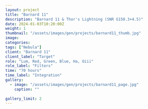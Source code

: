 ```yaml
---
layout: project
title: "Barnard 11"
description: "Barnard 11 & Thor's Lightning (SNR G150.3+4.5)"
date: 2024-01-03T10:20:00Z
weight: 1
thumbnail: "/assets/images/gen/projects/barnard11_thumb.jpg"
image: 
categories: 
tags: ["Nebula"]
client: "Barnard 11"
client_label: "Target"
role: "Lum, Red, Green, Blue, Ha, Oiii"
role_label: "Filters"
time: "70 hours"
time_label: "Integration"
gallery:
  - image: "/assets/images/gen/projects/barnard11_page.jpg"
    caption: ""
  
gallery_limit: 2
---
```

